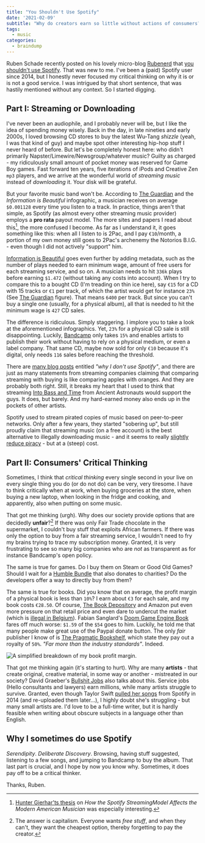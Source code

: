 ```yaml
---
title: "You Shouldn't Use Spotify"
date: '2021-02-09'
subtitle: "Why do creators earn so little without actions of consumers?"
tags:
  - music
categories:
  - braindump
---
```


Ruben Schade recently posted on his lovely micro-blog [Rubenerd](https://rubenerd.com/) that [you shouldn't use Spotify](https://rubenerd.com/going-to-shadu/). That was new to me. I've been a (paid) Spotify user since 2014, but I honestly never focused my critical thinking on why it is or is not a good service. I was intrigued by that short sentence, that was hastily mentioned without any context. So I started digging. 

## Part I: Streaming or Downloading

I've never been an audiophile, and I probably never will be, but I like the idea of spending money wisely. Back in the day, in late nineties and early 2000s, I loved browsing CD stores to buy the latest Wu-Tang _shizzle_ (yeah, I was that kind of guy) and maybe spot other interesting hip-hop stuff I never heard of before. But let's be completely honest here: who didn't primarily Napster/Limewire/Newsgroup/whatever music? Guilty as charged - my ridiculously small amount of pocket money was reserved for Game Boy games. Fast forward ten years, five iterations of iPods and Creative Zen `mp3` players, and we arrive at the wonderful world of _streaming music_ instead of _downloading_ it. Your disk will be grateful.

But your favorite music band won't be. According to [The Guardian](https://www.theguardian.com/technology/2015/apr/03/how-much-musicians-make-spotify-itunes-youtube) and the _Information is Beautiful_ infographic, a musician receives on average `$0.001128` every time you listen to a track. In practice, things aren't that simple, as Spotify (as almost every other streaming music provider) employs a **pro rata** payout model. The more sites and papers I read about this[^thesis], the more confused I become. As far as I understand it, it goes something like this: when all I listen to is 2Pac, and I pay `€10`/month, a portion of my own money still goes to 2Pac's archenemy the Notorios B.I.G. - even though I did not actively "support" him. 

[^thesis]: [Hunter Gierhar'ts thesis](https://repositories.lib.utexas.edu/bitstream/handle/2152/75450/gierharthunter_Thesis_How%20the%20Spotify%20Streaming%20Model%20Affects%20the%20Modern%20American%20Musician_2019.pdf?sequence=1&isAllowed=y) on _How the Spotify StreamingModel Affects the Modern American Musician_ was especially interesting.

[Information is Beautiful](https://informationisbeautiful.net/visualizations/spotify-apple-music-tidal-music-streaming-services-royalty-rates-compared/) goes even further by adding metadata, such as the number of plays needed to earn minimum wage, amount of free users for each streaming service, and so on. A musician needs to hit `336k` plays before earning `$1.472` (without taking any costs into account). When I try to compare this to a bought CD (I'm treading on thin ice here), say `€15` for a CD with 15 tracks or `€1` per track, of which the artist would get for instance `23%` (See [The Guardian](https://www.theguardian.com/technology/2015/apr/03/how-much-musicians-make-spotify-itunes-youtube) figure). That means `6400` per track. But since you can't buy a single one (usually, for a physical album), all that is needed to hit the minimum wage is `427` CD sales. 

The difference is ridiculous. Simply staggering. I implore you to take a look at the aforementioned infographics. Yet, `23%` for a physical CD sale is still disappointing. Luckily, [Bandcamp](https://bandcamp.com/fair_trade_music_policy) only takes `15%` and enables artists to publish their work without having to rely on a physical medium, or even a label company. That same CD, maybe now sold for only `€10` because it's digital, only needs `116` sales before reaching the threshold. 

There are [many blog posts](https://radarradio.net/blog/why-i-dont-use-spotify) entitled _"why I don't use Spotify"_, and there are just as many statements from streaming companies claiming that comparing streaming with buying is like comparing apples with oranges. And they are probably both right. Still, it breaks my heart that I used to think that streaming [Into Bass and Time](https://switchstancerecordings.bandcamp.com/album/into-bass-and-time) from Ancient Astronauts would support the guys. It does, but barely. And my hard-earned money also ends up in the pockets of other artists. 

Spotify used to stream pirated copies of music based on peer-to-peer networks. Only after a few years, they started "sobering up", but still proudly claim that streaming music (on a free account) is the best alternative to illegally downloading music - and it seems to really [slightly reduce piracy](https://www.engadget.com/2015-10-28-spotify-piracy-study.html) - but at a (steep) cost. 

## Part II: Consumers' Critical Thinking

Sometimes, I think that _critical thinking_ every single second in your live on every single thing you do (or do not do) can be very, very tiresome. I have to think critically when at work, when buying groceries at the store, when buying a new laptop, when looking in the fridge and cooking, and apparently, also when putting on some music. 

That got me thinking (urgh). Why does our society provide options that are decidedly **unfair**?[^unfair] If there was only Fair Trade chocolate in the supermarket, I couldn't buy stuff that exploits African farmers. If there was only the option to buy from a fair streaming service, I wouldn't need to fry my brains trying to trace my subscription money. Granted, it is very frustrating to see so many big companies who are _not_ as transparent as for instance Bandcamp's open policy. 

[^unfair]: The answer is capitalism. Everyone wants _free stuff_, and when they can't, they want the cheapest option, thereby forgetting to pay the creator.

The same is true for games. Do I buy them on Steam or Good Old Games? Should I wait for a [Humble Bundle](https://www.humblebundle.com/about?hmb_source=navbar) that also donates to charities? Do the developers offer a way to directly buy from them? 

The same is true for books. Did you know that on average, the profit margin of a physical book is less than `10%`? I earn about `€3` for each sale, and my book costs `€28.50`. Of course, [The Book Depository](https://www.bookdepository.com/) and Amazon put even more pressure on that retail price and even dare to undercut the market (which is [illegal in Belgium](https://www.boekenprijs.be/over-site)). Fabian Sanglard's [Doom Game Engine Book](https://fabiensanglard.net/gebbdoom/) fares off much worse: `$1.59` of the `$54` goes to him. Luckily, he told me that many people make great use of the Paypal donate button. The only _fair_ publisher I know of is [The Pragmatic Bookshelf](https://pragprog.com/become-an-author/), which state they pay out a royalty of `50%`. _"Far more than the industry standards"_. Indeed. 

![](../profit.jpg "A simplified breakdown of my book profit margin. ")

That got me thinking again (it's starting to hurt). Why are many **artists** - that create original, creative material, in some way or another - mistreated in our society? David Graeber's [Bullshit Jobs](/post/2020/12/thoughts-on-bullshit-jobs/) also talks about this. Service jobs (Hello consultants and lawyers) earn millions, while many artists struggle to survive. Granted, even though Taylor Swift [pulled her songs](https://www.rollingstone.com/music/music-news/taylor-swift-abruptly-pulls-entire-catalog-from-spotify-55523/) from Spotify in 2014 (and re-uploaded them later...), I highly doubt she's struggling - but many small artists are. I'd love to be a full-time writer, but it is hardly feasible when writing about obscure subjects in a language other than English. 

## Why I sometimes do use Spotify

_Serendipity_. _Deliberate Discovery_. Browsing, having stuff suggested, listening to a few songs, and jumping to Bandcamp to buy the album. That last part is crucial, and I hope by now you know why. Sometimes, it does pay off to be a critical thinker. 

Thanks, Ruben. 
